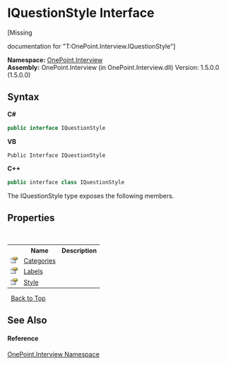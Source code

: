 # IQuestionStyle Interface
 

\[Missing <summary> documentation for "T:OnePoint.Interview.IQuestionStyle"\]

**Namespace:**&nbsp;<a href="N_OnePoint_Interview">OnePoint.Interview</a><br />**Assembly:**&nbsp;OnePoint.Interview (in OnePoint.Interview.dll) Version: 1.5.0.0 (1.5.0.0)

## Syntax

**C#**<br />
``` C#
public interface IQuestionStyle
```

**VB**<br />
``` VB
Public Interface IQuestionStyle
```

**C++**<br />
``` C++
public interface class IQuestionStyle
```

The IQuestionStyle type exposes the following members.


## Properties
&nbsp;<table><tr><th></th><th>Name</th><th>Description</th></tr><tr><td>![Public property](media/pubproperty.gif "Public property")</td><td><a href="P_OnePoint_Interview_IQuestionStyle_Categories">Categories</a></td><td /></tr><tr><td>![Public property](media/pubproperty.gif "Public property")</td><td><a href="P_OnePoint_Interview_IQuestionStyle_Labels">Labels</a></td><td /></tr><tr><td>![Public property](media/pubproperty.gif "Public property")</td><td><a href="P_OnePoint_Interview_IQuestionStyle_Style">Style</a></td><td /></tr></table>&nbsp;
<a href="#iquestionstyle-interface">Back to Top</a>

## See Also


#### Reference
<a href="N_OnePoint_Interview">OnePoint.Interview Namespace</a><br />
